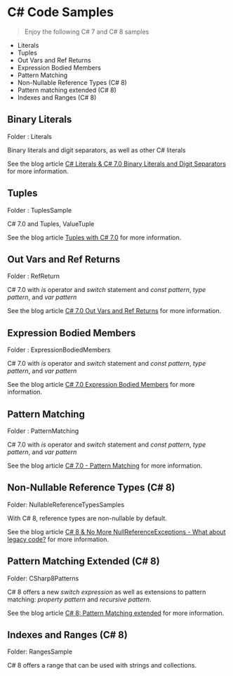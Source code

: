 # C# Code Samples

> Enjoy the following C# 7 and C# 8 samples

* Literals
* Tuples
* Out Vars and Ref Returns
* Expression Bodied Members
* Pattern Matching
* Non-Nullable Reference Types (C# 8)
* Pattern matching extended (C# 8)
* Indexes and Ranges (C# 8)

## Binary Literals

Folder : Literals

Binary literals and digit separators, as well as other C# literals

See the blog article [C# Literals & C# 7.0 Binary Literals and Digit Separators](https://csharp.christiannagel.com/2016/10/06/literals/ "Literals") for more information.

## Tuples

Folder : TuplesSample

C# 7.0 and Tuples, ValueTuple

See the blog article [Tuples with C# 7.0](https://csharp.christiannagel.com/2016/10/11/tuples/ "Tuples") for more information.

## Out Vars and Ref Returns

Folder : RefReturn

C# 7.0 with *is* operator and *switch* statement and *const pattern*, *type pattern*, and *var pattern*

See the blog article [C# 7.0 Out Vars and Ref Returns](https://csharp.christiannagel.com/2017/02/01/refreturns/ "Out Vars and Ref Returns") for more information.

## Expression Bodied Members

Folder : ExpressionBodiedMembers

C# 7.0 with *is* operator and *switch* statement and *const pattern*, *type pattern*, and *var pattern*

See the blog article [C# 7.0 Expression Bodied Members](https://csharp.christiannagel.com/2017/01/25/expressionbodiedmembers/ "Expression Bodied Members") for more information.

## Pattern Matching

Folder : PatternMatching

C# 7.0 with *is* operator and *switch* statement and *const pattern*, *type pattern*, and *var pattern*

See the blog article [C# 7.0 - Pattern Matching](https://csharp.christiannagel.com/2017/02/15/patternmatching/ "Pattern Matching") for more information.

## Non-Nullable Reference Types (C# 8)

Folder: NullableReferenceTypesSamples

With C# 8, reference types are non-nullable by default.

See the blog article [C# 8 & No More NullReferenceExceptions - What about legacy code?](https://csharp.christiannagel.com/2018/06/20/nonnullablereferencetypes/) for more information.

## Pattern Matching Extended (C# 8)

Folder: CSharp8Patterns

C# 8 offers a new *switch expression* as well as extensions to pattern matching: *property pattern* and *recursive pattern*.

See the blog article [C# 8: Pattern Matching extended](https://csharp.christiannagel.com/2018/07/03/patternmatchingcs8/) for more information.

## Indexes and Ranges (C# 8)

Folder: RangesSample

C# 8 offers a range that can be used with strings and collections.
